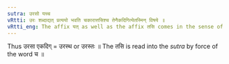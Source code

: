```yaml
---
sutra: उरसो यच्च
vRtti: उरः शब्दाद्यत् प्रत्ययो भवति चकारात्तसिश्च तेनैकदिगित्येतस्मिन् विषये ॥
vRtti_eng: The affix यत् as well as the affix तसि comes in the sense of 'in the same direction with that,' after the word उरस् ।
---
```

Thus उरसा एकदिग् = उरस्थ or उरस्तः ॥ The तसि is read into the _sutra_ by force of the word च ॥
